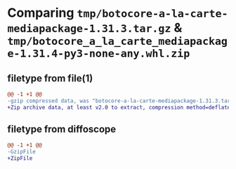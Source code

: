 # Comparing `tmp/botocore-a-la-carte-mediapackage-1.31.3.tar.gz` & `tmp/botocore_a_la_carte_mediapackage-1.31.4-py3-none-any.whl.zip`

## filetype from file(1)

```diff
@@ -1 +1 @@
-gzip compressed data, was "botocore-a-la-carte-mediapackage-1.31.3.tar", last modified: Fri Jul 14 01:46:30 2023, max compression
+Zip archive data, at least v2.0 to extract, compression method=deflate
```

## filetype from diffoscope

```diff
@@ -1 +1 @@
-GzipFile
+ZipFile
```

